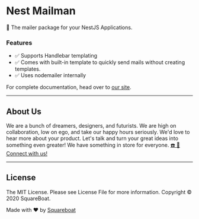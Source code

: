 # Nest Mailman

📮 The mailer package for your NestJS Applications.

### Features

- ✅ Supports Handlebar templating
- ✅ Comes with built-in template to quickly send mails without creating templates.
- ✅ Uses nodemailer internally
  
For complete documentation, head over to [our site](https://opensource.squareboat.com/nest-mailman).

---

## About Us

We are a bunch of dreamers, designers, and futurists. We are high on collaboration, low on ego, and take our happy hours seriously. We'd love to hear more about your product. Let's talk and turn your great ideas into something even greater! We have something in store for everyone. [☎️ 📧 Connect with us!](https://squareboat.com/contact)

----

## License

The MIT License. Please see License File for more information. Copyright © 2020 SquareBoat.

Made with ❤️ by [Squareboat](https://squareboat.com)
